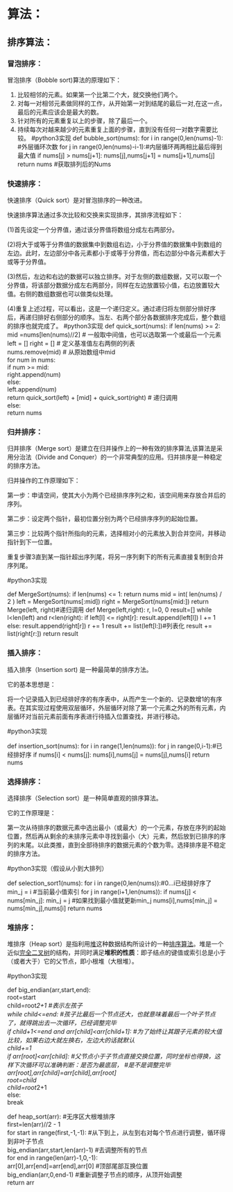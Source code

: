 # 算法：

## 排序算法：

### 冒泡排序：

冒泡排序（Bobble sort)算法的原理如下：

1. 比较相邻的元素。如果第一个比第二个大，就交换他们两个。
2. 对每一对相邻元素做同样的工作，从开始第一对到结尾的最后一对,在这一点，最后的元素应该会是最大的数。
3. 针对所有的元素重复以上的步骤，除了最后一个。
4. 持续每次对越来越少的元素重复上面的步骤，直到没有任何一对数字需要比较。
#python3实现
def bubble_sort(nums):
	for i in range(0,len(nums)-1): #外层循环次数
    		for j in range(0,len(nums)-i-1):#内层循环两两相比最后得到最大值
    			if nums[j] > nums[j+1]:
    				nums[j],nums[j+1] = nums[j+1],nums[j]
    	return nums #获取排列后的Nums			


### 快速排序：

快速排序（Quick sort）是对冒泡排序的一种改进。

快速排序算法通过多次比较和交换来实现排序，其排序流程如下：

(1)首先设定一个分界值，通过该分界值将数组分成左右两部分。

(2)将大于或等于分界值的数据集中到数组右边，小于分界值的数据集中到数组的左边。此时，左边部分中各元素都小于或等于分界值，而右边部分中各元素都大于或等于分界值。

(3)然后，左边和右边的数据可以独立排序。对于左侧的数组数据，又可以取一个分界值，将该部分数据分成左右两部分，同样在左边放置较小值，右边放置较大值。右侧的数组数据也可以做类似处理。

(4)重复上述过程，可以看出，这是一个递归定义。通过递归将左侧部分排好序后，再递归排好右侧部分的顺序。当左、右两个部分各数据排序完成后，整个数组的排序也就完成了。
#python3实现
def quick_sort(nums):
	if len(nums) >= 2:       
		mid =nums[len(nums)//2]  # 一般取中间值，也可以选取第一个或最后一个元素
		left = []
		right = [] # 定义基准值左右两侧的列表        
		nums.remove(mid)  # 从原始数组中mid     
		for num in nums:            
			if num >= mid:                
				right.append(num)            
			else:                
				left.append(num)        
		return quick_sort(left) + [mid] + quick_sort(right) # 递归调用    
	else:        
		return nums

### 归并排序：

归并排序（Merge sort）是建立在归并操作上的一种有效的排序算法,该算法是采用分治法（Divide and Conquer）的一个非常典型的应用。归并排序是一种稳定的排序方法。

归并操作的工作原理如下：

第一步：申请空间，使其大小为两个已经排序序列之和，该空间用来存放合并后的序列。

第二步：设定两个指针，最初位置分别为两个已经排序序列的起始位置。

第三步：比较两个指针所指向的元素，选择相对小的元素放入到合并空间，并移动指针到下一位置。

重复步骤3直到某一指针超出序列尾，将另一序列剩下的所有元素直接复制到合并序列尾。

#python3实现

def MergeSort(nums):
    if len(nums) <= 1:
        return nums
    mid = int( len(nums) / 2 )
    left = MergeSort(nums[:mid])
    right = MergeSort(nums[mid:])
    return Merge(left, right)#递归调用
def Merge(left,right):
    r, l=0, 0
    result=[]
    while l<len(left) and r<len(right):
        if left[l] <= right[r]:
            result.append(left[l])
            l += 1
        else:
            result.append(right[r])
            r += 1
    result += list(left[l:])#列表化
    result += list(right[r:])
    return result

### 插入排序：

插入排序（Insertion sort) 是一种最简单的排序方法。

它的基本思想是：

将一个记录插入到已经排好序的有序表中，从而产生一个新的、记录数增1的有序表。在其实现过程使用双层循环，外层循环对除了第一个元素之外的所有元素，内层循环对当前元素前面有序表进行待插入位置查找，并进行移动。

#python3实现

def insertion_sort(nums):
    for i in range(1,len(nums)):
       for j in range(0,i-1):#已经排好序
           if nums[i] < nums[j]:
               nums[i],nums[j] = nums[j],nums[i]
    return nums
          

### 选择排序：

选择排序（Selection sort）是一种简单直观的排序算法。

它的工作原理是：

第一次从待排序的数据元素中选出最小（或最大）的一个元素，存放在序列的起始位置，然后再从剩余的未排序元素中寻找到最小（大）元素，然后放到已排序的序列的末尾。以此类推，直到全部待排序的数据元素的个数为零。选择排序是不稳定的排序方法。

#python3实现（假设从小到大排列）

def selection_sort1(nums):
    for i in range(0,len(nums)):#0...i已经排好序了
        min_j = i #当前最小值索引
        for j in range(i+1,len(nums)):
            if nums[j] < nums[min_j]:
                min_j = j #如果找到最小值就更新min_j
        nums[i],nums[min_j] = nums[min_j],nums[i] 
    return nums



### 堆排序：

堆排序（Heap sort）是指利用[堆](https://baike.baidu.com/item/堆)这种数据结构所设计的一种[排序算法](https://baike.baidu.com/item/排序算法)。堆是一个近似[完全二叉树](https://baike.baidu.com/item/完全二叉树)的结构，并同时满足**堆积的性质**：即子结点的键值或索引总是小于（或者大于）它的父节点，即小根堆（大根堆）。

#python3实现

def big_endian(arr,start,end):    
    root=start    
    child=root*2+1 #表示左孩子    
    while child<=end:
    #孩子比最后一个节点还大，也就意味着最后一个叶子节点了，就得跳出去一次循环，已经调整完毕     
        if child+1<=end and arr[child]<arr[child+1]:
        #为了始终让其跟子元素的较大值比较，如果右边大就左换右，左边大的话就默认           
            child+=1            
        if arr[root]<arr[child]:
        #父节点小于子节点直接交换位置，同时坐标也得换，这样下次循环可以准确判断：是否为最底层，
        #是不是调整完毕                
            arr[root],arr[child]=arr[child],arr[root]                
            root=child                
            child=root*2+1            
        else:               
            break
         
def heap_sort(arr): #无序区大根堆排序    
    first=len(arr)//2 - 1    
    for start in range(first,-1,-1):
    #从下到上，从左到右对每个节点进行调整，循环得到非叶子节点        
        big_endian(arr,start,len(arr)-1) #去调整所有的节点    
    for end in range(len(arr)-1,0,-1):        
        arr[0],arr[end]=arr[end],arr[0] #顶部尾部互换位置        
        big_endian(arr,0,end-1) #重新调整子节点的顺序，从顶开始调整    
    return arr

